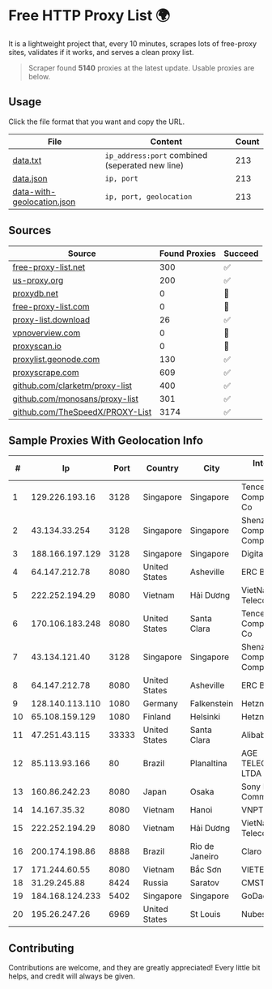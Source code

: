 
# Free HTTP Proxy List 🌍

It is a lightweight project that, every 10 minutes, scrapes lots of free-proxy sites, validates if it works, and serves a clean proxy list.


> Scraper found **5140** proxies at the latest update. Usable proxies are below.

## Usage

Click the file format that you want and copy the URL.


|File|Content|Count|
|----|-------|-----|
|[data.txt](https://raw.githubusercontent.com/themiralay/Proxy-List-World/master/data.txt)|`ip_address:port` combined (seperated new line)|213|
|[data.json](https://raw.githubusercontent.com/themiralay/Proxy-List-World/master/data.json)|`ip, port`|213|
|[data-with-geolocation.json](https://raw.githubusercontent.com/themiralay/Proxy-List-World/master/data-with-geolocation.json)|`ip, port, geolocation`|213|

## Sources

|Source|Found Proxies|Succeed|
|------|-------------|-------|
|[free-proxy-list.net](https://free-proxy-list.net)|300|✅|
|[us-proxy.org](https://www.us-proxy.org)|200|✅|
|[proxydb.net](http://proxydb.net)|0|🚫|
|[free-proxy-list.com](https://free-proxy-list.com/?page=&port=&type%5B%5D=http&type%5B%5D=https&up_time=0&search=Search)|0|🚫|
|[proxy-list.download](https://www.proxy-list.download/HTTP)|26|✅|
|[vpnoverview.com](https://vpnoverview.com/privacy/anonymous-browsing/free-proxy-servers)|0|🚫|
|[proxyscan.io](https://www.proxyscan.io)|0|🚫|
|[proxylist.geonode.com](https://proxylist.geonode.com/api/proxy-list?limit=300&page=1&sort_by=lastChecked&sort_type=desc&protocols=http,https)|130|✅|
|[proxyscrape.com](https://api.proxyscrape.com/v2/?request=displayproxies&protocol=http&timeout=10000&country=all&ssl=all&anonymity=all)|609|✅|
|[github.com/clarketm/proxy-list](https://raw.githubusercontent.com/clarketm/proxy-list/master/proxy-list-raw.txt)|400|✅|
|[github.com/monosans/proxy-list](https://raw.githubusercontent.com/monosans/proxy-list/main/proxies/http.txt)|301|✅|
|[github.com/TheSpeedX/PROXY-List](https://raw.githubusercontent.com/TheSpeedX/PROXY-List/master/http.txt)|3174|✅|


## Sample Proxies With Geolocation Info

|#|Ip|Port|Country|City|Internet Service Provider|
|-|--|----|-------|----|-------------------------|
|1|129.226.193.16|3128|Singapore|Singapore|Tencent Cloud Computing (Beijing) Co|
|2|43.134.33.254|3128|Singapore|Singapore|Shenzhen Tencent Computer Systems Company Limited|
|3|188.166.197.129|3128|Singapore|Singapore|DigitalOcean, LLC|
|4|64.147.212.78|8080|United States|Asheville|ERC Broadband|
|5|222.252.194.29|8080|Vietnam|Hải Dương|VietNam Post and Telecom Corporation|
|6|170.106.183.248|8080|United States|Santa Clara|Tencent Cloud Computing (Beijing) Co|
|7|43.134.121.40|3128|Singapore|Singapore|Shenzhen Tencent Computer Systems Company Limited|
|8|64.147.212.78|8080|United States|Asheville|ERC Broadband|
|9|128.140.113.110|1080|Germany|Falkenstein|Hetzner Online GmbH|
|10|65.108.159.129|1080|Finland|Helsinki|Hetzner Online GmbH|
|11|47.251.43.115|33333|United States|Santa Clara|Alibaba Cloud LLC|
|12|85.113.93.166|80|Brazil|Planaltina|AGE TELECOMUNICACOES LTDA|
|13|160.86.242.23|8080|Japan|Osaka|Sony Network Communications Inc|
|14|14.167.35.32|8080|Vietnam|Hanoi|VNPT-VNNIC|
|15|222.252.194.29|8080|Vietnam|Hải Dương|VietNam Post and Telecom Corporation|
|16|200.174.198.86|8888|Brazil|Rio de Janeiro|Claro S.A|
|17|171.244.60.55|8080|Vietnam|Bắc Sơn|VIETEL|
|18|31.29.245.88|8424|Russia|Saratov|CMST-BLKV|
|19|184.168.124.233|5402|Singapore|Singapore|GoDaddy.com, LLC|
|20|195.26.247.26|6969|United States|St Louis|Nubes, LLC|



## Contributing

Contributions are welcome, and they are greatly appreciated! Every
little bit helps, and credit will always be given.

